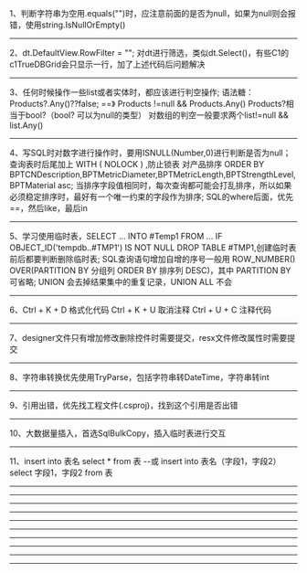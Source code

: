 1、判断字符串为空用.equals("")时，应注意前面的是否为null，如果为null则会报错，使用string.IsNullOrEmpty()
**********************************************************************************************************************************************************
2、dt.DefaultView.RowFilter = "";
对dt进行筛选，类似dt.Select()，有些C1的c1TrueDBGrid会只显示一行，加了上述代码后问题解决
**********************************************************************************************************************************************************
3、任何时候操作一些list或者实体时，都应该进行判空操作;
   语法糖：
   Products?.Any()??false; ==》 Products !=null && Products.Any()
   Products?相当于bool?（bool? 可以为null的类型）
   对数组的判空一般要求两个list!=null && list.Any()
**********************************************************************************************************************************************************
4、写SQL时对数字进行操作时，要用ISNULL(Number,0)进行判断是否为null；
   查询表时后尾加上 WITH ( NOLOCK ) ,防止锁表
   对产品排序 ORDER BY BPTCNDescription,BPTMetricDiameter,BPTMetricLength,BPTStrengthLevel,BPTMaterial asc;
   当排序字段值相同时，每次查询都可能会打乱排序，所以如果必须稳定排序时，最好有一个唯一约束的字段作为排序;
   SQL的where后面，优先 ==，然后like，最后in
**********************************************************************************************************************************************************
5、学习使用临时表，SELECT ... INTO #Temp1 FROM ...    IF OBJECT_ID('tempdb..#TMP1') IS NOT NULL  DROP TABLE #TMP1,创建临时表前后都要判断删除临时表;
   SQL查询语句增加自增的序号一般用 ROW_NUMBER() OVER(PARTITION BY 分组列 ORDER BY 排序列 DESC)，其中 PARTITION BY 可省略;
   UNION 会去掉结果集中的重复记录，UNION ALL 不会
**********************************************************************************************************************************************************
6、Ctrl + K + D 格式化代码
   Ctrl + K + U 取消注释
   Ctrl + U + C 注释代码
**********************************************************************************************************************************************************
7、designer文件只有增加修改删除控件时需要提交，resx文件修改属性时需要提交
**********************************************************************************************************************************************************
8、字符串转换优先使用TryParse，包括字符串转DateTime，字符串转int
**********************************************************************************************************************************************************
9、引用出错，优先找工程文件(.csproj)，找到这个引用是否出错
**********************************************************************************************************************************************************
10、大数据量插入，首选SqlBulkCopy，插入临时表进行交互
**********************************************************************************************************************************************************
11、insert into 表名  select * from 表
    --或
    insert into 表名（字段1，字段2）  select 字段1，字段2 from 表

**********************************************************************************************************************************************************
**********************************************************************************************************************************************************
**********************************************************************************************************************************************************
**********************************************************************************************************************************************************
**********************************************************************************************************************************************************
**********************************************************************************************************************************************************
**********************************************************************************************************************************************************
**********************************************************************************************************************************************************
**********************************************************************************************************************************************************
**********************************************************************************************************************************************************
